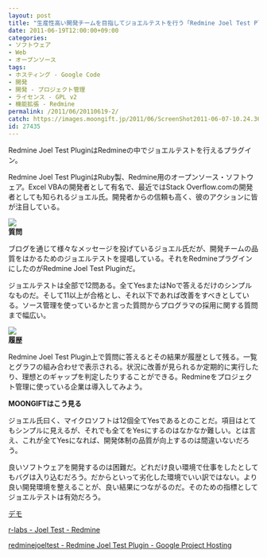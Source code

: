 ```yaml
---
layout: post
title: "生産性高い開発チームを目指してジョエルテストを行う「Redmine Joel Test Plugin」"
date: 2011-06-19T12:00:00+09:00
categories:
- ソフトウェア
- Web
- オープンソース
tags: 
- ホスティング - Google Code
- 開発
- 開発 - プロジェクト管理
- ライセンス - GPL v2
- 機能拡張 - Redmine
permalink: /2011/06/20110619-2/
catch: https://images.moongift.jp/2011/06/ScreenShot2011-06-07-10.24.36_thumb.png
id: 27435
---
```

Redmine Joel Test PluginはRedmineの中でジョエルテストを行えるプラグイン。

  

Redmine Joel Test PluginはRuby製、Redmine用のオープンソース・ソフトウェア。Excel VBAの開発者として有名で、最近ではStack Overflow.comの開発者としても知られるジョエル氏。開発者からの信頼も高く、彼のアクションに皆が注目している。

  

[![](https://images.moongift.jp/2011/06/ScreenShot2011-06-07-10.24.32_thumb.png)](https://images.moongift.jp/2011/06/b5141b2a01c7d89d8ac482dec53bfef2.png)  
**質問**

  

ブログを通じて様々なメッセージを投げているジョエル氏だが、開発チームの品質をはかるためのジョエルテストを提唱している。それをRedmineプラグインにしたのがRedmine Joel Test Pluginだ。

  
<!--more-->  

ジョエルテストは全部で12問ある。全てYesまたはNoで答えるだけのシンプルなものだ。そして11以上が合格とし、それ以下であれば改善をすべきとしている。ソース管理を使っているかと言った質問からプログラマの採用に関する質問まで幅広い。

  

[![](https://images.moongift.jp/2011/06/ScreenShot2011-06-07-10.24.36_thumb.png)](https://images.moongift.jp/2011/06/3b08f9ea823ff6afd8b12809d38fa057.png)  
**履歴**

  

Redmine Joel Test Plugin上で質問に答えるとその結果が履歴として残る。一覧とグラフの組み合わせで表示される。状況に改善が見られるか定期的に実行したり、理想とのギャップを判定したりすることができる。Redmineをプロジェクト管理に使っている企業は導入してみよう。

  
  
  

**MOONGIFTはこう見る**

  

ジョエル氏曰く、マイクロソフトは12個全てYesであるとのことだ。項目はとてもシンプルに見えるが、それでも全てをYesにするのはなかなか難しい。とは言え、これが全てYesになれば、開発体制の品質が向上するのは間違いないだろう。

  

良いソフトウェアを開発するのは困難だ。どれだけ良い環境で仕事をしたとしてもバグは入り込むだろう。だからといって劣化した環境でいい訳ではない。より良い開発環境を整えることが、良い結果につながるのだ。そのための指標としてジョエルテストは有効だろう。

  

[デモ](http://www.r-labs.org/joel_test/index/r-labs)

  

[r-labs - Joel Test - Redmine](http://www.r-labs.org/projects/r-labs/wiki/Joel_Test)

  

[redminejoeltest - Redmine Joel Test Plugin - Google Project Hosting](http://code.google.com/p/redminejoeltest/)

